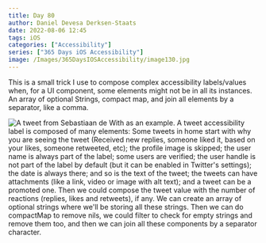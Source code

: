 ```yaml
---
title: Day 80
author: Daniel Devesa Derksen-Staats
date: 2022-08-06 12:45
tags: iOS
categories: ["Accessibility"]
series: ["365 Days iOS Accessibility"]
image: /Images/365DaysIOSAccessibility/image130.jpg
---
```


This is a small trick I use to compose complex accessibility labels/values when, for a UI component, some elements might not be in all its instances. An array of optional Strings, compact map, and join all elements by a separator, like a comma.

![A tweet from Sebastiaan de With as an example. A tweet accessibility label is composed of many elements: Some tweets in home start with why you are seeing the tweet (Received new replies, someone liked it, based on your likes, someone retweeted, etc); the profile image is skipped; the user name is always part of the label; some users are verified; the user handle is not part of the label by default (but it can be enabled in Twitter's settings); the date is always there; and so is the text of the tweet; the tweets can have attachments (like a link, video or image with alt text); and a tweet can be a promoted one. Then we could compose the tweet value with the number of reactions (replies, likes and retweets), if any. We can create an array of optional strings where we'll be storing all these strings. Then we can do compactMap to remove nils, we could filter to check for empty strings and remove them too, and then we can join all these components by a separator character.](/Images/365DaysIOSAccessibility/image130.jpg)